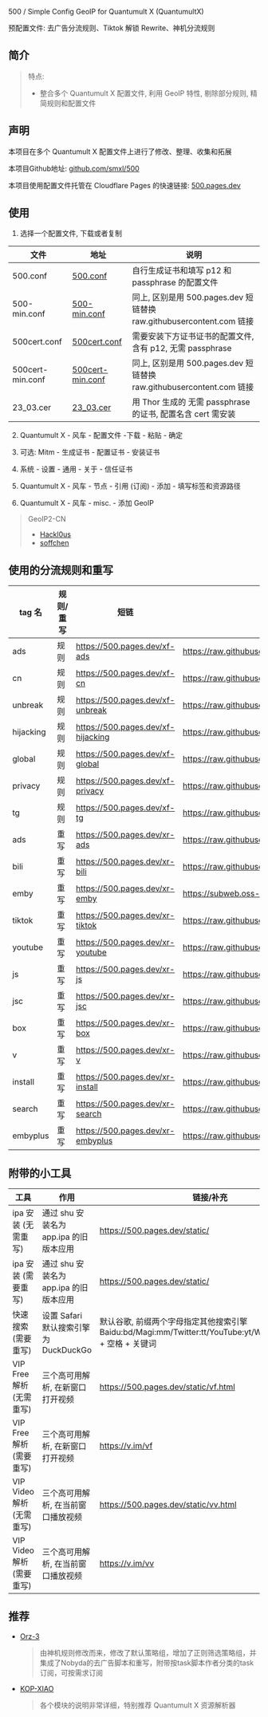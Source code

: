 500 / Simple Config GeoIP for Quantumult X (QuantumultX)

预配置文件: 去广告分流规则、Tiktok 解锁 Rewrite、神机分流规则


## 简介

> 特点: 
> 
> + 整合多个 Quantumult X 配置文件, 利用 GeoIP 特性, 剔除部分规则, 精简规则和配置文件
> 

## 声明

本项目在多个 Quantumult X 配置文件上进行了修改、整理、收集和拓展

本项目Github地址: [github.com/smxl/500](https://github.com/smxl/500)

本项目使用配置文件托管在 Cloudflare Pages 的快速链接: [500.pages.dev](https://500.pages.dev)


##  使用

1. 选择一个配置文件, 下载或者复制

文件|地址|说明
-|-|-
500.conf|[500.conf](https://raw.githubusercontent.com/smxl/500/main/500.conf)|自行生成证书和填写 p12 和 passphrase 的配置文件
500-min.conf|[500-min.conf](https://raw.githubusercontent.com/smxl/500/main/500.conf-min)|同上, 区别是用 500.pages.dev 短链替换 raw.githubusercontent.com 链接
500cert.conf|[500cert.conf](https://raw.githubusercontent.com/smxl/500/main/500cert.conf)|需要安装下方证书证书的配置文件, 含有 p12, 无需 passphrase
500cert-min.conf|[500cert-min.conf](https://raw.githubusercontent.com/smxl/500/main/500cert-min.conf)|同上, 区别是用 500.pages.dev 短链替换 raw.githubusercontent.com 链接
23_03.cer|[23_03.cer](https://raw.githubusercontent.com/smxl/500/main/static/23_03.cer)|用 Thor 生成的 无需 passphrase 的证书, 配置名含 cert 需安装
2. Quantumult X - 风车 - 配置文件 -下载 - 粘贴 - 确定

3. 可选: Mitm - 生成证书 - 配置证书 - 安装证书

4. 系统 - 设置 - 通用 - 关于 - 信任证书

5. Quantumult X - 风车 - 节点 - 引用 (订阅) - 添加 - 填写标签和资源路径

6. Quantumult X - 风车 - misc. - 添加 GeoIP

> GeoIP2-CN
> - [Hackl0us](https://cdn.jsdelivr.net/gh/Hackl0us/GeoIP2-CN@release/Country.mmdb)
> - [soffchen](https://raw.githubusercontent.com/soffchen/GeoIP2-CN/release/Country.mmdb)

## 使用的分流规则和重写

tag 名|规则/重写|短链|原链接
-|-|-|-
ads|规则|https://500.pages.dev/xf-ads|https://raw.githubusercontent.com/DivineEngine/Profiles/master/Quantumult/Filter/Guard/Advertising.list
cn|规则|https://500.pages.dev/xf-cn|https://raw.githubusercontent.com/DivineEngine/Profiles/master/Quantumult/Filter/China.list
unbreak|规则|https://500.pages.dev/xf-unbreak|https://raw.githubusercontent.com/DivineEngine/Profiles/master/Quantumult/Filter/Unbreak.list
hijacking|规则|https://500.pages.dev/xf-hijacking|https://raw.githubusercontent.com/DivineEngine/Profiles/master/Quantumult/Filter/Guard/Hijacking.list
global|规则|https://500.pages.dev/xf-global|https://raw.githubusercontent.com/DivineEngine/Profiles/master/Quantumult/Filter/Global.list
privacy|规则|https://500.pages.dev/xf-privacy|https://raw.githubusercontent.com/DivineEngine/Profiles/master/Quantumult/Filter/Guard/Privacy.list
tg|规则|https://500.pages.dev/xf-tg|https://raw.githubusercontent.com/DivineEngine/Profiles/master/Quantumult/Filter/Extra/Telegram/Telegram.list
ads|重写|https://500.pages.dev/xr-ads|https://raw.githubusercontent.com/DivineEngine/Profiles/master/Quantumult/Rewrite/Block/Advertising.conf
bili|重写|https://500.pages.dev/xr-bili|https://raw.githubusercontent.com/blackmatrix7/ios_rule_script/master/script/bilibili/bilibili_plus.qxrewrite
emby|重写|https://500.pages.dev/xr-emby|https://subweb.oss-cn-hongkong.aliyuncs.com/Module/embyUnlocked.conf
tiktok|重写|https://500.pages.dev/xr-tiktok|https://raw.githubusercontent.com/Semporia/TikTok-Unlock/master/Quantumult%20X/TikTok-US.conf
youtube|重写|https://500.pages.dev/xr-youtube|https://raw.githubusercontent.com/Orz-3/QuantumultX/master/YouTube.conf
js|重写|https://500.pages.dev/xr-js|https://raw.githubusercontent.com/Orz-3/QuantumultX/master/JS.conf
jsc|重写|https://500.pages.dev/xr-jsc|https://raw.githubusercontent.com/Orz-3/QuantumultX/master/JS_GetCookie.conf
box|重写|https://500.pages.dev/xr-box|https://raw.githubusercontent.com/chavyleung/scripts/master/box/rewrite/boxjs.rewrite.quanx.conf
v|重写|https://500.pages.dev/xr-v|https://raw.githubusercontent.com/smxl/500/main/xd/v.conf
install|重写|https://500.pages.dev/xr-install|https://raw.githubusercontent.com/smxl/500/main/xd/install.conf
search|重写|https://500.pages.dev/xr-search|https://raw.githubusercontent.com/smxl/500/main/xd/search.conf
embyplus|重写|https://500.pages.dev/xr-embyplus|https://raw.githubusercontent.com/smxl/500/main/xd/embyplus.conf


## 附带的小工具

工具|作用|链接/补充
-|-|-
ipa 安装 (无需重写)|通过 shu 安装名为 app.ipa 的旧版本应用|https://500.pages.dev/static/
ipa 安装 (需要重写)|通过 shu 安装名为 app.ipa 的旧版本应用|https://500.pages.dev/static/
快速搜索 (需要重写)|设置 Safari 默认搜索引擎为 DuckDuckGo|默认谷歌, 前缀两个字母指定其他搜索引擎 Baidu:bd/Magi:mm/Twitter:tt/YouTube:yt/WolframAlpha:wa + 空格 + 关键词
VIP Free 解析 (无需重写)|三个高可用解析, 在新窗口打开视频|https://500.pages.dev/static/vf.html
VIP Free 解析 (需要重写)|三个高可用解析, 在新窗口打开视频|https://v.im/vf
VIP Video 解析 (无需重写)|三个高可用解析, 在当前窗口播放视频|https://500.pages.dev/static/vv.html
VIP Video 解析 (需要重写)|三个高可用解析, 在当前窗口播放视频|https://v.im/vv


## 推荐

+ [Orz-3](https://github.com/Orz-3/QuantumultX)

  > 由神机规则修改而来，修改了默认策略组，增加了正则筛选策略组，并集成了Nobyda的去广告脚本和重写，附带按task脚本作者分类的task订阅，可按需求订阅

+ [KOP-XIAO](https://github.com/KOP-XIAO/QuantumultX)

  > 各个模块的说明非常详细，特别推荐 Quantumult X 资源解析器
